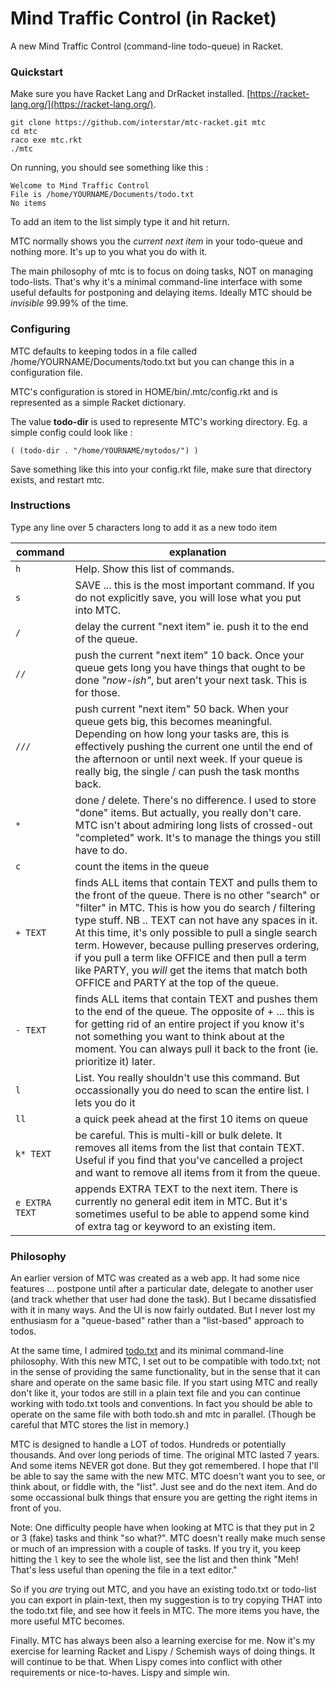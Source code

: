 # Mind Traffic Control (in Racket)

A new Mind Traffic Control (command-line todo-queue) in Racket.

### Quickstart ###

Make sure you have Racket Lang and DrRacket installed. [https://racket-lang.org/](https://racket-lang.org/).

    git clone https://github.com/interstar/mtc-racket.git mtc
    cd mtc
    raco exe mtc.rkt
    ./mtc
    

On running, you should see something like this :

    Welcome to Mind Traffic Control
    File is /home/YOURNAME/Documents/todo.txt
    No items

To add an item to the list simply type it and hit return.

MTC normally shows you the *current next item* in your todo-queue and nothing more. It's up to you what you do with it.

The main philosophy of mtc is to focus on doing tasks, NOT on managing todo-lists. That's why it's a minimal command-line interface with some useful defaults for postponing and delaying items. Ideally MTC should be *invisible* 99.99% of the time.

### Configuring ###

MTC defaults to keeping todos in a file called /home/YOURNAME/Documents/todo.txt but you can change this in a configuration file.

MTC's configuration is stored in HOME/bin/.mtc/config.rkt and is represented as a simple Racket dictionary. 

The value **todo-dir** is used to represente MTC's working directory. Eg. a simple config could look like :

    ( (todo-dir . "/home/YOURNAME/mytodos/") )

Save something like this into your config.rkt file, make sure that directory exists, and restart mtc.

### Instructions ###

Type any line over 5 characters long to add it as a new todo item

| command | explanation |
| ------- | ----------- |
| `h`  |  Help. Show this list of commands.
| `s`  |  SAVE ... this is the most important command. If you do not explicitly save, you will lose what you put into MTC. |
| `/`  |  delay the current "next item" ie. push it to the end of the queue. |
| `//` |  push the current "next item" 10 back. Once your queue gets long you have things that ought to be done *"now-ish"*, but aren't your next task. This is for those. |
| `///` | push current "next item" 50 back. When your queue gets big, this becomes meaningful. Depending on how long your tasks are, this is effectively pushing the current one until the end of the afternoon or until next week. If your queue is really big, the single / can push the task months back. |
| `*`  | done / delete. There's no difference. I used to store "done" items. But actually, you really don't care. MTC isn't about admiring long lists of crossed-out "completed" work. It's to manage the things you still have to do. |
| `c`  | count the items in the queue
| `+ TEXT` | finds ALL items that contain TEXT and pulls them to the front of the queue. There is no other "search" or "filter" in MTC. This is how you do search / filtering type stuff. NB .. TEXT can not have any spaces in it. At this time, it's only possible to pull a single search term. However, because pulling preserves ordering, if you pull a term like OFFICE and then pull a term like PARTY, you *will* get the items that match both OFFICE and PARTY at the top of the queue. |
| `- TEXT` | finds ALL items that contain TEXT and pushes them to the end of the queue. The opposite of + ... this is for getting rid of an entire project if you know it's not something you want to think about at the moment. You can always pull it back to the front (ie. prioritize it) later. |
| `l`  | List. You really shouldn't use this command. But occassionally you do need to scan the entire list. l lets you do it |
| `ll` | a quick peek ahead at the first 10 items on queue
| `k* TEXT` | be careful. This is multi-kill or bulk delete. It removes all items from the list that contain TEXT. Useful if you find that you've cancelled a project and want to remove all items from it from the queue. |
| `e EXTRA TEXT` | appends EXTRA TEXT to the next item. There is currently no general edit item in MTC. But it's sometimes useful to be able to append some kind of extra tag or keyword to an existing item.|
    

### Philosophy ###

An earlier version of MTC was created as a web app. It had some nice features ... postpone until after a particular date, delegate to another user (and track whether that user had done the task). But I became dissatisfied with it in many ways. And the UI is now fairly outdated. But I never lost my enthusiasm for a "queue-based" rather than a "list-based" approach to todos.

At the same time, I admired [todo.txt](http://todotxt.com/) and its minimal command-line philosophy. With this new MTC, I set out to be compatible with todo.txt; not in the sense of providing the same functionality, but in the sense that it can share and operate on the same basic file. If you start using MTC and really don't like it, your todos are still in a plain text file and you can continue working with todo.txt tools and conventions. In fact you should be able to operate on the same file with both todo.sh and mtc in parallel. (Though be careful that MTC stores the list in memory.)

MTC is designed to handle a LOT of todos. Hundreds or potentially thousands. And over long periods of time. The original MTC lasted 7 years. And some items NEVER got done. But they got remembered. I hope that I'll be able to say the same with the new MTC. MTC doesn't want you to see, or think about, or fiddle with, the "list". Just see and do the next item. And do some occassional bulk things that ensure you are getting the right items in front of you.

Note: One difficulty people have when looking at MTC is that they put in 2 or 3 (fake) tasks and think "so what?". MTC doesn't really make much sense or much of an impression with a couple of tasks. If you try it, you keep hitting the `l` key to see the whole list, see the list and then think "Meh! That's less useful than opening the file in a text editor."

So if you *are* trying out MTC, and you have an existing todo.txt or todo-list you can export in plain-text, then my suggestion is to try copying THAT into the todo.txt file, and see how it feels in MTC. The more items you have, the more useful MTC becomes.
  
Finally. MTC has always been also a learning exercise for me. Now it's my exercise for learning Racket and Lispy / Schemish ways of doing things. It will continue to be that. When Lispy comes into conflict with other requirements or nice-to-haves. Lispy and simple win.

